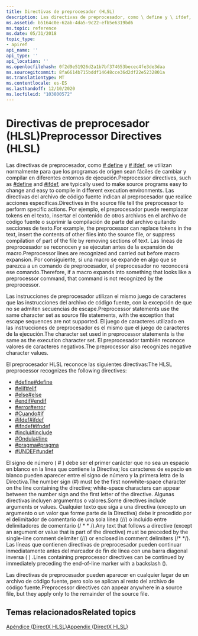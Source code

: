 ```yaml
---
title: Directivas de preprocesador (HLSL)
description: Las directivas de preprocesador, como \ define y \ ifdef, se utilizan normalmente para que los programas de origen sean fáciles de cambiar y compilar en diferentes entornos de ejecución.
ms.assetid: b5164c0e-62ab-4da5-9c22-efb5e6319bd6
ms.topic: reference
ms.date: 05/31/2018
topic_type:
- apiref
api_name: ''
api_type: ''
api_location: ''
ms.openlocfilehash: 0f2d9e51926d2a1b7bf374653becec4fe3de3daa
ms.sourcegitcommit: 8fa6614b715bddf14648cce36d2df22e5232801a
ms.translationtype: MT
ms.contentlocale: es-ES
ms.lasthandoff: 12/10/2020
ms.locfileid: "103800572"
---
```

# <a name="preprocessor-directives-hlsl"></a><span data-ttu-id="bf728-103">Directivas de preprocesador (HLSL)</span><span class="sxs-lookup"><span data-stu-id="bf728-103">Preprocessor Directives (HLSL)</span></span>

<span data-ttu-id="bf728-104">Las directivas de preprocesador, como [ \# define](dx-graphics-hlsl-appendix-pre-define.md) y [ \# ifdef](dx-graphics-hlsl-appendix-pre-ifdef.md), se utilizan normalmente para que los programas de origen sean fáciles de cambiar y compilar en diferentes entornos de ejecución.</span><span class="sxs-lookup"><span data-stu-id="bf728-104">Preprocessor directives, such as [\#define](dx-graphics-hlsl-appendix-pre-define.md) and [\#ifdef](dx-graphics-hlsl-appendix-pre-ifdef.md), are typically used to make source programs easy to change and easy to compile in different execution environments.</span></span> <span data-ttu-id="bf728-105">Las directivas del archivo de código fuente indican al preprocesador que realice acciones específicas.</span><span class="sxs-lookup"><span data-stu-id="bf728-105">Directives in the source file tell the preprocessor to perform specific actions.</span></span> <span data-ttu-id="bf728-106">Por ejemplo, el preprocesador puede reemplazar tokens en el texto, insertar el contenido de otros archivos en el archivo de código fuente o suprimir la compilación de parte del archivo quitando secciones de texto.</span><span class="sxs-lookup"><span data-stu-id="bf728-106">For example, the preprocessor can replace tokens in the text, insert the contents of other files into the source file, or suppress compilation of part of the file by removing sections of text.</span></span> <span data-ttu-id="bf728-107">Las líneas de preprocesador se reconocen y se ejecutan antes de la expansión de macro.</span><span class="sxs-lookup"><span data-stu-id="bf728-107">Preprocessor lines are recognized and carried out before macro expansion.</span></span> <span data-ttu-id="bf728-108">Por consiguiente, si una macro se expande en algo que se parezca a un comando de preprocesador, el preprocesador no reconocerá ese comando.</span><span class="sxs-lookup"><span data-stu-id="bf728-108">Therefore, if a macro expands into something that looks like a preprocessor command, that command is not recognized by the preprocessor.</span></span>

<span data-ttu-id="bf728-109">Las instrucciones de preprocesador utilizan el mismo juego de caracteres que las instrucciones del archivo de código fuente, con la excepción de que no se admiten secuencias de escape.</span><span class="sxs-lookup"><span data-stu-id="bf728-109">Preprocessor statements use the same character set as source file statements, with the exception that escape sequences are not supported.</span></span> <span data-ttu-id="bf728-110">El juego de caracteres utilizado en las instrucciones de preprocesador es el mismo que el juego de caracteres de la ejecución.</span><span class="sxs-lookup"><span data-stu-id="bf728-110">The character set used in preprocessor statements is the same as the execution character set.</span></span> <span data-ttu-id="bf728-111">El preprocesador también reconoce valores de caracteres negativos.</span><span class="sxs-lookup"><span data-stu-id="bf728-111">The preprocessor also recognizes negative character values.</span></span>

<span data-ttu-id="bf728-112">El preprocesador HLSL reconoce las siguientes directivas:</span><span class="sxs-lookup"><span data-stu-id="bf728-112">The HLSL preprocessor recognizes the following directives:</span></span>

-   [<span data-ttu-id="bf728-113">\#define</span><span class="sxs-lookup"><span data-stu-id="bf728-113">\#define</span></span>](dx-graphics-hlsl-appendix-pre-define.md)
-   [<span data-ttu-id="bf728-114">\#elif</span><span class="sxs-lookup"><span data-stu-id="bf728-114">\#elif</span></span>](dx-graphics-hlsl-appendix-pre-if.md)
-   [<span data-ttu-id="bf728-115">\#else</span><span class="sxs-lookup"><span data-stu-id="bf728-115">\#else</span></span>](dx-graphics-hlsl-appendix-pre-if.md)
-   [<span data-ttu-id="bf728-116">\#endif</span><span class="sxs-lookup"><span data-stu-id="bf728-116">\#endif</span></span>](dx-graphics-hlsl-appendix-pre-if.md)
-   [<span data-ttu-id="bf728-117">\#error</span><span class="sxs-lookup"><span data-stu-id="bf728-117">\#error</span></span>](dx-graphics-hlsl-appendix-pre-error.md)
-   [<span data-ttu-id="bf728-118">\#Cuando</span><span class="sxs-lookup"><span data-stu-id="bf728-118">\#if</span></span>](dx-graphics-hlsl-appendix-pre-if.md)
-   [<span data-ttu-id="bf728-119">\#ifdef</span><span class="sxs-lookup"><span data-stu-id="bf728-119">\#ifdef</span></span>](dx-graphics-hlsl-appendix-pre-ifdef.md)
-   [<span data-ttu-id="bf728-120">\#ifndef</span><span class="sxs-lookup"><span data-stu-id="bf728-120">\#ifndef</span></span>](dx-graphics-hlsl-appendix-pre-ifdef.md)
-   [<span data-ttu-id="bf728-121">\#inclui</span><span class="sxs-lookup"><span data-stu-id="bf728-121">\#include</span></span>](dx-graphics-hlsl-appendix-pre-include.md)
-   [<span data-ttu-id="bf728-122">\#Ondula</span><span class="sxs-lookup"><span data-stu-id="bf728-122">\#line</span></span>](dx-graphics-hlsl-appendix-pre-line.md)
-   [<span data-ttu-id="bf728-123">\#pragma</span><span class="sxs-lookup"><span data-stu-id="bf728-123">\#pragma</span></span>](dx-graphics-hlsl-appendix-pre-pragma.md)
-   [<span data-ttu-id="bf728-124">\#UNDEF</span><span class="sxs-lookup"><span data-stu-id="bf728-124">\#undef</span></span>](dx-graphics-hlsl-appendix-pre-undef.md)

<span data-ttu-id="bf728-125">El signo de número ( \# ) debe ser el primer carácter que no sea un espacio en blanco en la línea que contiene la Directiva; los caracteres de espacio en blanco pueden aparecer entre el signo de número y la primera letra de la Directiva.</span><span class="sxs-lookup"><span data-stu-id="bf728-125">The number sign (\#) must be the first nonwhite-space character on the line containing the directive; white-space characters can appear between the number sign and the first letter of the directive.</span></span> <span data-ttu-id="bf728-126">Algunas directivas incluyen argumentos o valores.</span><span class="sxs-lookup"><span data-stu-id="bf728-126">Some directives include arguments or values.</span></span> <span data-ttu-id="bf728-127">Cualquier texto que siga a una directiva (excepto un argumento o un valor que forme parte de la Directiva) debe ir precedido por el delimitador de comentario de una sola línea (//) o incluido entre delimitadores de comentario (/ \* \* /).</span><span class="sxs-lookup"><span data-stu-id="bf728-127">Any text that follows a directive (except an argument or value that is part of the directive) must be preceded by the single-line comment delimiter (//) or enclosed in comment delimiters (/\* \*/).</span></span> <span data-ttu-id="bf728-128">Las líneas que contienen directivas de preprocesador pueden continuar inmediatamente antes del marcador de fin de línea con una barra diagonal inversa ( \) .</span><span class="sxs-lookup"><span data-stu-id="bf728-128">Lines containing preprocessor directives can be continued by immediately preceding the end-of-line marker with a backslash (\).</span></span>

<span data-ttu-id="bf728-129">Las directivas de preprocesador pueden aparecer en cualquier lugar de un archivo de código fuente, pero solo se aplican al resto del archivo de código fuente.</span><span class="sxs-lookup"><span data-stu-id="bf728-129">Preprocessor directives can appear anywhere in a source file, but they apply only to the remainder of the source file.</span></span>

## <a name="related-topics"></a><span data-ttu-id="bf728-130">Temas relacionados</span><span class="sxs-lookup"><span data-stu-id="bf728-130">Related topics</span></span>

<dl> <dt>

[<span data-ttu-id="bf728-131">Apéndice (DirectX HLSL)</span><span class="sxs-lookup"><span data-stu-id="bf728-131">Appendix (DirectX HLSL)</span></span>](dx-graphics-hlsl-appendix.md)
</dt> </dl>

 

 




